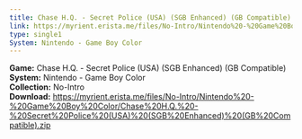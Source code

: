 ```yaml
---
title: Chase H.Q. - Secret Police (USA) (SGB Enhanced) (GB Compatible)
link: https://myrient.erista.me/files/No-Intro/Nintendo%20-%20Game%20Boy%20Color/Chase%20H.Q.%20-%20Secret%20Police%20(USA)%20(SGB%20Enhanced)%20(GB%20Compatible).zip
type: single1
System: Nintendo - Game Boy Color
---
```

<b>Game:</b> Chase H.Q. - Secret Police (USA) (SGB Enhanced) (GB Compatible)<br>
<b>System:</b> Nintendo - Game Boy Color<br>
<b>Collection:</b> No-Intro<br>
<b>Download:</b> https://myrient.erista.me/files/No-Intro/Nintendo%20-%20Game%20Boy%20Color/Chase%20H.Q.%20-%20Secret%20Police%20(USA)%20(SGB%20Enhanced)%20(GB%20Compatible).zip